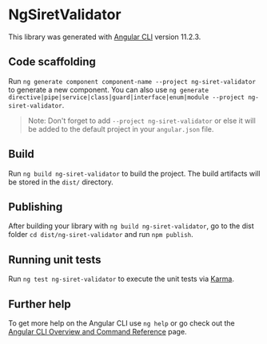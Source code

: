# NgSiretValidator

This library was generated with [Angular CLI](https://github.com/angular/angular-cli) version 11.2.3.

## Code scaffolding

Run `ng generate component component-name --project ng-siret-validator` to generate a new component. You can also use `ng generate directive|pipe|service|class|guard|interface|enum|module --project ng-siret-validator`.
> Note: Don't forget to add `--project ng-siret-validator` or else it will be added to the default project in your `angular.json` file. 

## Build

Run `ng build ng-siret-validator` to build the project. The build artifacts will be stored in the `dist/` directory.

## Publishing

After building your library with `ng build ng-siret-validator`, go to the dist folder `cd dist/ng-siret-validator` and run `npm publish`.

## Running unit tests

Run `ng test ng-siret-validator` to execute the unit tests via [Karma](https://karma-runner.github.io).

## Further help

To get more help on the Angular CLI use `ng help` or go check out the [Angular CLI Overview and Command Reference](https://angular.io/cli) page.
